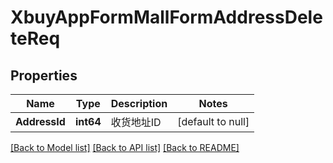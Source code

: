 # XbuyAppFormMallFormAddressDeleteReq

## Properties
Name | Type | Description | Notes
------------ | ------------- | ------------- | -------------
**AddressId** | **int64** | 收货地址ID | [default to null]

[[Back to Model list]](../README.md#documentation-for-models) [[Back to API list]](../README.md#documentation-for-api-endpoints) [[Back to README]](../README.md)

